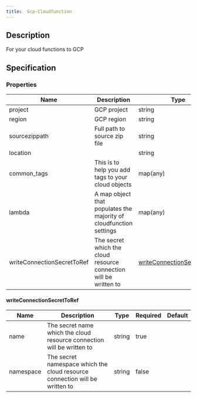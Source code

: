 ```yaml
---
title:  Gcp-Cloudfunction
---
```


## Description

For your cloud functions to GCP

## Specification


### Properties

 Name | Description | Type | Required | Default 
 ------------ | ------------- | ------------- | ------------- | ------------- 
 project | GCP project | string | true |  
 region | GCP region | string | true |  
 sourcezippath | Full path to source zip file  | string | true |  
 location |  | string | false |  
 common_tags | This is to help you add tags to your cloud objects | map(any) | true |  
 lambda | A map object that populates the majority of cloudfunction settings | map(any) | true |  
 writeConnectionSecretToRef | The secret which the cloud resource connection will be written to | [writeConnectionSecretToRef](#writeConnectionSecretToRef) | false |  


#### writeConnectionSecretToRef

 Name | Description | Type | Required | Default 
 ------------ | ------------- | ------------- | ------------- | ------------- 
 name | The secret name which the cloud resource connection will be written to | string | true |  
 namespace | The secret namespace which the cloud resource connection will be written to | string | false |  
